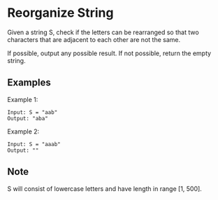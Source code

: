 # Reorganize String

Given a string S, check if the letters can be rearranged so that two characters that are adjacent to each other are not the same.

If possible, output any possible result.  If not possible, return the empty string.

## Examples

Example 1:

    Input: S = "aab"
    Output: "aba"

Example 2:

    Input: S = "aaab"
    Output: ""

## Note

S will consist of lowercase letters and have length in range [1, 500].
